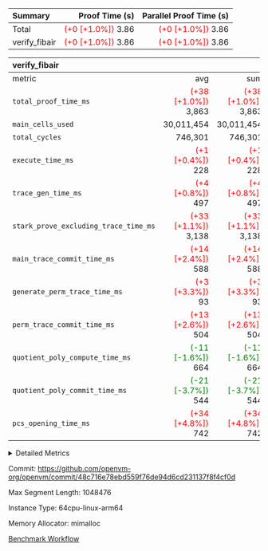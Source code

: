 | Summary | Proof Time (s) | Parallel Proof Time (s) |
|:---|---:|---:|
| Total | <span style='color: red'>(+0 [+1.0%])</span> 3.86 | <span style='color: red'>(+0 [+1.0%])</span> 3.86 |
| verify_fibair | <span style='color: red'>(+0 [+1.0%])</span> 3.86 | <span style='color: red'>(+0 [+1.0%])</span> 3.86 |


| verify_fibair |||||
|:---|---:|---:|---:|---:|
|metric|avg|sum|max|min|
| `total_proof_time_ms ` | <span style='color: red'>(+38 [+1.0%])</span> 3,863 | <span style='color: red'>(+38 [+1.0%])</span> 3,863 | <span style='color: red'>(+38 [+1.0%])</span> 3,863 | <span style='color: red'>(+38 [+1.0%])</span> 3,863 |
| `main_cells_used     ` |  30,011,454 |  30,011,454 |  30,011,454 |  30,011,454 |
| `total_cycles        ` |  746,301 |  746,301 |  746,301 |  746,301 |
| `execute_time_ms     ` | <span style='color: red'>(+1 [+0.4%])</span> 228 | <span style='color: red'>(+1 [+0.4%])</span> 228 | <span style='color: red'>(+1 [+0.4%])</span> 228 | <span style='color: red'>(+1 [+0.4%])</span> 228 |
| `trace_gen_time_ms   ` | <span style='color: red'>(+4 [+0.8%])</span> 497 | <span style='color: red'>(+4 [+0.8%])</span> 497 | <span style='color: red'>(+4 [+0.8%])</span> 497 | <span style='color: red'>(+4 [+0.8%])</span> 497 |
| `stark_prove_excluding_trace_time_ms` | <span style='color: red'>(+33 [+1.1%])</span> 3,138 | <span style='color: red'>(+33 [+1.1%])</span> 3,138 | <span style='color: red'>(+33 [+1.1%])</span> 3,138 | <span style='color: red'>(+33 [+1.1%])</span> 3,138 |
| `main_trace_commit_time_ms` | <span style='color: red'>(+14 [+2.4%])</span> 588 | <span style='color: red'>(+14 [+2.4%])</span> 588 | <span style='color: red'>(+14 [+2.4%])</span> 588 | <span style='color: red'>(+14 [+2.4%])</span> 588 |
| `generate_perm_trace_time_ms` | <span style='color: red'>(+3 [+3.3%])</span> 93 | <span style='color: red'>(+3 [+3.3%])</span> 93 | <span style='color: red'>(+3 [+3.3%])</span> 93 | <span style='color: red'>(+3 [+3.3%])</span> 93 |
| `perm_trace_commit_time_ms` | <span style='color: red'>(+13 [+2.6%])</span> 504 | <span style='color: red'>(+13 [+2.6%])</span> 504 | <span style='color: red'>(+13 [+2.6%])</span> 504 | <span style='color: red'>(+13 [+2.6%])</span> 504 |
| `quotient_poly_compute_time_ms` | <span style='color: green'>(-11 [-1.6%])</span> 664 | <span style='color: green'>(-11 [-1.6%])</span> 664 | <span style='color: green'>(-11 [-1.6%])</span> 664 | <span style='color: green'>(-11 [-1.6%])</span> 664 |
| `quotient_poly_commit_time_ms` | <span style='color: green'>(-21 [-3.7%])</span> 544 | <span style='color: green'>(-21 [-3.7%])</span> 544 | <span style='color: green'>(-21 [-3.7%])</span> 544 | <span style='color: green'>(-21 [-3.7%])</span> 544 |
| `pcs_opening_time_ms ` | <span style='color: red'>(+34 [+4.8%])</span> 742 | <span style='color: red'>(+34 [+4.8%])</span> 742 | <span style='color: red'>(+34 [+4.8%])</span> 742 | <span style='color: red'>(+34 [+4.8%])</span> 742 |



<details>
<summary>Detailed Metrics</summary>

|  | verify_program_compile_ms | total_cells | stark_prove_excluding_trace_time_ms | quotient_poly_compute_time_ms | quotient_poly_commit_time_ms | perm_trace_commit_time_ms | pcs_opening_time_ms | main_trace_commit_time_ms |
| --- | --- | --- | --- | --- | --- | --- | --- |
|  | 3 | 65,536 | 68 | 3 | 13 | 0 | 33 | 16 | 

| air_name | rows | quotient_deg | main_cols | interactions | constraints | cells |
| --- | --- | --- | --- | --- | --- | --- |
| AccessAdapterAir<2> |  | 4 |  | 5 | 12 |  | 
| AccessAdapterAir<4> |  | 4 |  | 5 | 12 |  | 
| AccessAdapterAir<8> |  | 4 |  | 5 | 12 |  | 
| FibonacciAir | 32,768 | 1 | 2 |  | 5 | 65,536 | 
| FriReducedOpeningAir |  | 4 |  | 35 | 59 |  | 
| NativePoseidon2Air<BabyBearParameters>, 1> |  | 4 |  | 31 | 302 |  | 
| PhantomAir |  | 4 |  | 3 | 4 |  | 
| ProgramAir |  | 1 |  | 1 | 4 |  | 
| VariableRangeCheckerAir |  | 1 |  | 1 | 4 |  | 
| VmAirWrapper<BranchNativeAdapterAir, BranchEqualCoreAir<1> |  | 2 |  | 11 | 23 |  | 
| VmAirWrapper<JalNativeAdapterAir, JalCoreAir> |  | 4 |  | 7 | 6 |  | 
| VmAirWrapper<NativeAdapterAir<2, 0>, PublicValuesCoreAir> |  | 4 |  | 11 | 22 |  | 
| VmAirWrapper<NativeAdapterAir<2, 1>, FieldArithmeticCoreAir> |  | 4 |  | 15 | 23 |  | 
| VmAirWrapper<NativeLoadStoreAdapterAir<1>, NativeLoadStoreCoreAir<1> |  | 4 |  | 19 | 31 |  | 
| VmAirWrapper<NativeVectorizedAdapterAir<4>, FieldExtensionCoreAir> |  | 4 |  | 15 | 23 |  | 
| VmConnectorAir |  | 4 |  | 3 | 8 |  | 
| VolatileBoundaryAir |  | 4 |  | 4 | 16 |  | 

| group | trace_gen_time_ms | total_proof_time_ms | total_cycles | total_cells | stark_prove_excluding_trace_time_ms | quotient_poly_compute_time_ms | quotient_poly_commit_time_ms | perm_trace_commit_time_ms | pcs_opening_time_ms | main_trace_commit_time_ms | main_cells_used | generate_perm_trace_time_ms | execute_time_ms |
| --- | --- | --- | --- | --- | --- | --- | --- | --- | --- | --- | --- | --- | --- |
| verify_fibair | 497 | 3,863 | 746,301 | 89,839,640 | 3,138 | 664 | 544 | 504 | 742 | 588 | 30,011,454 | 93 | 228 | 

| group | air_name | rows | prep_cols | perm_cols | main_cols | cells |
| --- | --- | --- | --- | --- | --- | --- |
| verify_fibair | AccessAdapterAir<2> | 131,072 |  | 16 | 11 | 3,538,944 | 
| verify_fibair | AccessAdapterAir<4> | 65,536 |  | 16 | 13 | 1,900,544 | 
| verify_fibair | AccessAdapterAir<8> | 32,768 |  | 16 | 17 | 1,081,344 | 
| verify_fibair | FriReducedOpeningAir | 512 |  | 76 | 64 | 71,680 | 
| verify_fibair | NativePoseidon2Air<BabyBearParameters>, 1> | 8,192 |  | 36 | 348 | 3,145,728 | 
| verify_fibair | PhantomAir | 16,384 |  | 8 | 6 | 229,376 | 
| verify_fibair | ProgramAir | 8,192 |  | 8 | 10 | 147,456 | 
| verify_fibair | VariableRangeCheckerAir | 262,144 | 2 | 8 | 1 | 2,359,296 | 
| verify_fibair | VmAirWrapper<BranchNativeAdapterAir, BranchEqualCoreAir<1> | 262,144 |  | 28 | 23 | 13,369,344 | 
| verify_fibair | VmAirWrapper<JalNativeAdapterAir, JalCoreAir> | 32,768 |  | 12 | 10 | 720,896 | 
| verify_fibair | VmAirWrapper<NativeAdapterAir<2, 1>, FieldArithmeticCoreAir> | 524,288 |  | 20 | 30 | 26,214,400 | 
| verify_fibair | VmAirWrapper<NativeLoadStoreAdapterAir<1>, NativeLoadStoreCoreAir<1> | 524,288 |  | 24 | 41 | 34,078,720 | 
| verify_fibair | VmAirWrapper<NativeVectorizedAdapterAir<4>, FieldExtensionCoreAir> | 8,192 |  | 20 | 40 | 491,520 | 
| verify_fibair | VmConnectorAir | 2 | 1 | 8 | 4 | 24 | 
| verify_fibair | VolatileBoundaryAir | 131,072 |  | 8 | 11 | 2,490,368 | 

</details>


Commit: https://github.com/openvm-org/openvm/commit/48c716e78ebd559f76de94d6cd231137f8f4cf0d

Max Segment Length: 1048476

Instance Type: 64cpu-linux-arm64

Memory Allocator: mimalloc

[Benchmark Workflow](https://github.com/openvm-org/openvm/actions/runs/12674663163)
